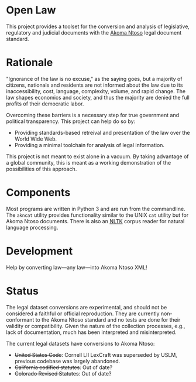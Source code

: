 # Open Law

This project provides a toolset for the conversion and analysis of legislative, regulatory and judicial documents with the [Akoma Ntoso](http://www.akomantoso.org/) legal document standard.

# Rationale

"Ignorance of the law is no excuse," as the saying goes, but a majority of citizens, nationals and residents are not informed about the law due to its inaccessibility, cost, language, complexity, volume, and rapid change. The law shapes economics and society, and thus the majority are denied the full profits of their democratic labor.

Overcoming these barriers is a necessary step for true government and political transparency. This project can help do so by:

* Providing standards-based retreival and presentation of the law over the World Wide Web.
* Providing a minimal toolchain for analysis of legal information.

This project is not meant to exist alone in a vacuum. By taking advantage of a global community, this is meant as a working demonstration of the possibilities of this approach.

# Components

Most programs are written in Python 3 and are run from the commandline. The `akncat` utility provides functionality similar to the UNIX `cat` utility but for Akoma Ntoso documents. There is also an [NLTK](http://www.nltk.org/) corpus reader for natural language processing.

# Development

Help by converting law—any law—into Akoma Ntoso XML!

# Status

The legal dataset conversions are experimental, and should not be considered a faithful or official reproduction. They are currently non-conformant to the Akoma Ntoso standard and no tests are done for their validity or compatibility. Given the nature of the collection processes, e.g., lack of documentation, much has been interpreted and misinterpreted.

The current legal datasets have conversions to Akoma Ntoso:

* ~~United States Code~~: Cornell LII LexCraft was superseded by USLM, previous codebase was largely abandoned.
* ~~California codified statutes~~: Out of date?
* ~~Colorado Revised Statutes~~: Out of date?
